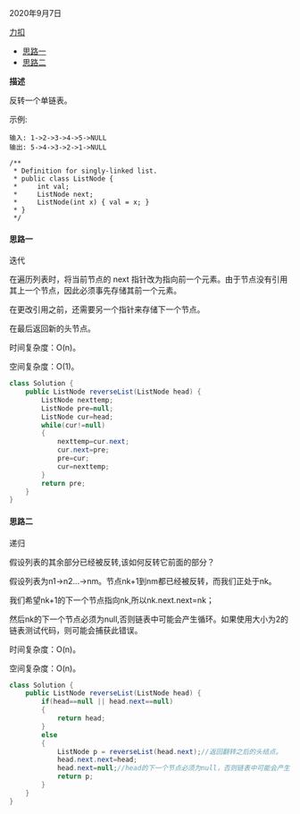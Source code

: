 2020年9月7日

[力扣](https://leetcode-cn.com/problems/reverse-linked-list/solution/fan-zhuan-lian-biao-by-leetcode/)

* [思路一](#思路一)
* [思路二](#思路二)

**描述**

反转一个单链表。

示例:
```
输入: 1->2->3->4->5->NULL
输出: 5->4->3->2->1->NULL
```
```
/**
 * Definition for singly-linked list.
 * public class ListNode {
 *     int val;
 *     ListNode next;
 *     ListNode(int x) { val = x; }
 * }
 */
```

#### 思路一

迭代

在遍历列表时，将当前节点的 next 指针改为指向前一个元素。由于节点没有引用其上一个节点，因此必须事先存储其前一个元素。

在更改引用之前，还需要另一个指针来存储下一个节点。

在最后返回新的头节点。

时间复杂度：O(n)。

空间复杂度：O(1)。
```java
class Solution {
    public ListNode reverseList(ListNode head) {
        ListNode nexttemp;
        ListNode pre=null;
        ListNode cur=head;
        while(cur!=null)
        {
            nexttemp=cur.next;
            cur.next=pre;
            pre=cur;
            cur=nexttemp;
        }
        return pre;
    }
}
```

#### 思路二

递归

假设列表的其余部分已经被反转,该如何反转它前面的部分？

假设列表为n1->n2...->nm。节点nk+1到nm都已经被反转，而我们正处于nk。

我们希望nk+1的下一个节点指向nk,所以nk.next.next=nk；

然后nk的下一个节点必须为null,否则链表中可能会产生循环。如果使用大小为2的链表测试代码，则可能会捕获此错误。


时间复杂度：O(n)。

空间复杂度：O(n)。
```java
class Solution {
    public ListNode reverseList(ListNode head) {
        if(head==null || head.next==null)
        {
            return head;
        }
        else
        {
            ListNode p = reverseList(head.next);//返回翻转之后的头结点。
            head.next.next=head;
            head.next=null;//head的下一个节点必须为null，否则链表中可能会产生循环。
            return p;
        }
    }
}
```
